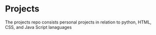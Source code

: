 # Projects
The projects repo consists personal projects in relation to python, HTML, CSS, and Java Script lanaguages 
